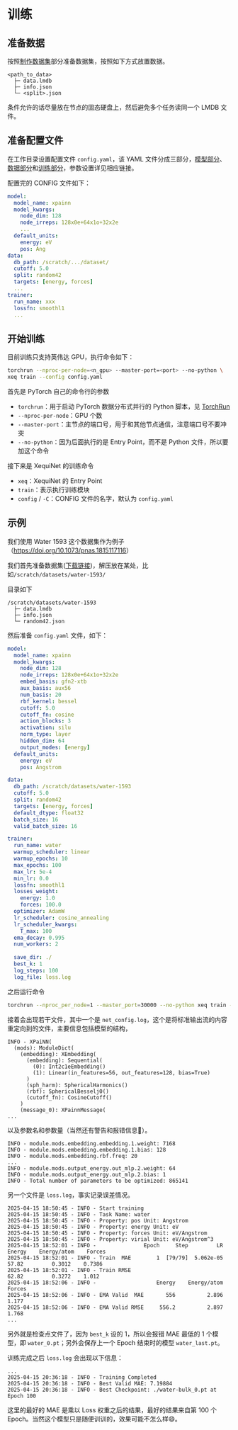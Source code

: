 # 训练
## 准备数据
按照[制作数据集](../dataset/create_data.md)部分准备数据集，按照如下方式放置数据。

```shell
<path_to_data>
  ├─ data.lmdb
  ├─ info.json
  └─ <split>.json
```

条件允许的话尽量放在节点的固态硬盘上，然后避免多个任务读同一个 LMDB 文件。

## 准备配置文件
在工作目录设置配置文件 `config.yaml`，该 YAML 文件分成三部分，[模型部分](./model_cfg.md)、[数据部分](./data_cfg.md)和[训练部分](./trainer_cfg.md)，参数设置详见相应链接。

配置完的 CONFIG 文件如下：

```yaml
model:
  model_name: xpainn
  model_kwargs:
    node_dim: 128
    node_irreps: 128x0e+64x1o+32x2e
    ...
  default_units:
    energy: eV
    pos: Ang
data:
  db_path: /scratch/.../dataset/
  cutoff: 5.0
  split: random42
  targets: [energy, forces]
  ...
trainer:
  run_name: xxx
  lossfn: smoothl1
  ...
```

## 开始训练

目前训练只支持英伟达 GPU，执行命令如下：

```bash
torchrun --nproc-per-node=<n_gpu> --master-port=<port> --no-python \
xeq train --config config.yaml
```

首先是 PyTorch 自己的命令行的参数
- `torchrun`：用于启动 PyTorch 数据分布式并行的 Python 脚本，见 [TorchRun](https://pytorch.org/docs/stable/elastic/run.html)
- `--nproc-per-node`：GPU 个数
- `--master-port`：主节点的端口号，用于和其他节点通信，注意端口号不要冲突
- `--no-python`：因为后面执行的是 Entry Point，而不是 Python 文件，所以要加这个命令

接下来是 XequiNet 的训练命令
- `xeq`：XequiNet 的 Entry Point
- `train`：表示执行训练模块
- `config` / `-C`：CONFIG 文件的名字，默认为 `config.yaml`

## 示例
我们使用 Water 1593 这个数据集作为例子（<https://doi.org/10.1073/pnas.1815117116>）

我们首先准备数据集([下载链接](https://github.com/X1X1010/XequiNetDoc/raw/refs/heads/main/source/example/water-1593.zip))，解压放在某处，比如`/scratch/datasets/water-1593/`

目录如下

```shell
/scratch/datasets/water-1593
  ├─ data.lmdb
  ├─ info.json
  └─ random42.json
```

然后准备 `config.yaml` 文件，如下：

```yaml
model:
  model_name: xpainn
  model_kwargs:
    node_dim: 128
    node_irreps: 128x0e+64x1o+32x2e
    embed_basis: gfn2-xtb
    aux_basis: aux56
    num_basis: 20
    rbf_kernel: bessel
    cutoff: 5.0
    cutoff_fn: cosine
    action_blocks: 3
    activation: silu
    norm_type: layer
    hidden_dim: 64
    output_modes: [energy]
  default_units:
    energy: eV
    pos: Angstrom

data:
  db_path: /scratch/datasets/water-1593
  cutoff: 5.0
  split: random42
  targets: [energy, forces]
  default_dtype: float32
  batch_size: 16
  valid_batch_size: 16

trainer:
  run_name: water
  warmup_scheduler: linear
  warmup_epochs: 10
  max_epochs: 100
  max_lr: 5e-4
  min_lr: 0.0
  lossfn: smoothl1
  losses_weight:
    energy: 1.0
    forces: 100.0
  optimizer: AdamW
  lr_scheduler: cosine_annealing
  lr_scheduler_kwargs:
    T_max: 100
  ema_decay: 0.995
  num_workers: 2
  
  save_dir: ./
  best_k: 1
  log_steps: 100
  log_file: loss.log
```

之后运行命令

```bash
torchrun --nproc_per_node=1 --master_port=30000 --no-python xeq train --config config.yaml > net_config.log 2>&1
```

接着会出现若干文件，其中一个是 `net_config.log`，这个是将标准输出流的内容重定向到的文件，主要信息包括模型的结构，

```
INFO - XPaiNN(
  (mods): ModuleDict(
    (embedding): XEmbedding(
      (embedding): Sequential(
        (0): Int2c1eEmbedding()
        (1): Linear(in_features=56, out_features=128, bias=True)
      )
      (sph_harm): SphericalHarmonics()
      (rbf): SphericalBesselj0()
      (cutoff_fn): CosineCutoff()
    )
    (message_0): XPainnMessage(
...
```

以及参数名和参数量（当然还有警告和报错信息🤡）。

```
INFO - module.mods.embedding.embedding.1.weight: 7168
INFO - module.mods.embedding.embedding.1.bias: 128
INFO - module.mods.embedding.rbf.freq: 20
...
INFO - module.mods.output_energy.out_mlp.2.weight: 64
INFO - module.mods.output_energy.out_mlp.2.bias: 1
INFO - Total number of parameters to be optimized: 865141
```

另一个文件是 `loss.log`，事实记录误差情况。

```
2025-04-15 18:50:45 - INFO - Start training
2025-04-15 18:50:45 - INFO - Task Name: water
2025-04-15 18:50:45 - INFO - Property: pos Unit: Angstrom
2025-04-15 18:50:45 - INFO - Property: energy Unit: eV
2025-04-15 18:50:45 - INFO - Property: forces Unit: eV/Angstrom
2025-04-15 18:50:45 - INFO - Property: virial Unit: eV/Angstrom^3
2025-04-15 18:52:01 - INFO -               Epoch     Step         LR    Energy    Energy/atom    Forces
2025-04-15 18:52:01 - INFO - Train  MAE        1  [79/79]  5.062e-05     57.82         0.3012    0.7386
2025-04-15 18:52:01 - INFO - Train RMSE                                  62.82         0.3272    1.012
2025-04-15 18:52:06 - INFO -                   Energy    Energy/atom    Forces
2025-04-15 18:52:06 - INFO - EMA Valid  MAE       556          2.896     1.177
2025-04-15 18:52:06 - INFO - EMA Valid RMSE     556.2          2.897     1.768
...
```

另外就是检查点文件了，因为 `best_k` 设的 1，所以会报错 MAE 最低的 1 个模型，即 `water_0.pt`；另外会保存上一个 Epoch 结束时的模型 `water_last.pt`。

训练完成之后 `loss.log` 会出现以下信息：
```
...
2025-04-15 20:36:18 - INFO - Training Completed
2025-04-15 20:36:18 - INFO - Best Valid MAE: 7.19884
2025-04-15 20:36:18 - INFO - Best Checkpoint: ./water-bulk_0.pt at Epoch 100
```

这里的最好的 MAE 是乘以 Loss 权重之后的结果，最好的结果来自第 100 个 Epoch。当然这个模型只是随便训训的，效果可能不怎么样😄。